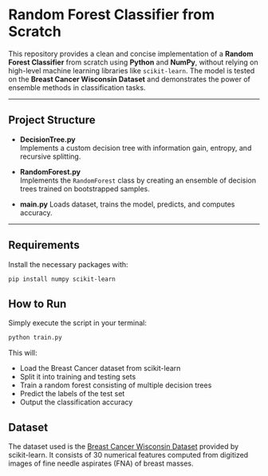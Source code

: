 # Random Forest Classifier from Scratch 

This repository provides a clean and concise implementation of a **Random Forest Classifier** from scratch using **Python** and **NumPy**, without relying on high-level machine learning libraries like `scikit-learn`. The model is tested on the **Breast Cancer Wisconsin Dataset** and demonstrates the power of ensemble methods in classification tasks.

---

## Project Structure

- **DecisionTree.py**  
  Implements a custom decision tree with information gain, entropy, and recursive splitting.

- **RandomForest.py**  
  Implements the `RandomForest` class by creating an ensemble of decision trees trained on bootstrapped samples.

- **main.py** 
  Loads dataset, trains the model, predicts, and computes accuracy.

---

## Requirements

Install the necessary packages with:

```bash
pip install numpy scikit-learn

```

## How to Run
Simply execute the script in your terminal:
```bash
python train.py
```
This will:

- Load the Breast Cancer dataset from scikit-learn
- Split it into training and testing sets
- Train a random forest consisting of multiple decision trees
- Predict the labels of the test set
- Output the classification accuracy

## Dataset

The dataset used is the [Breast Cancer Wisconsin Dataset](https://scikit-learn.org/stable/modules/generated/sklearn.datasets.load_breast_cancer.html) provided by scikit-learn. It consists of 30 numerical features computed from digitized images of fine needle aspirates (FNA) of breast masses.

